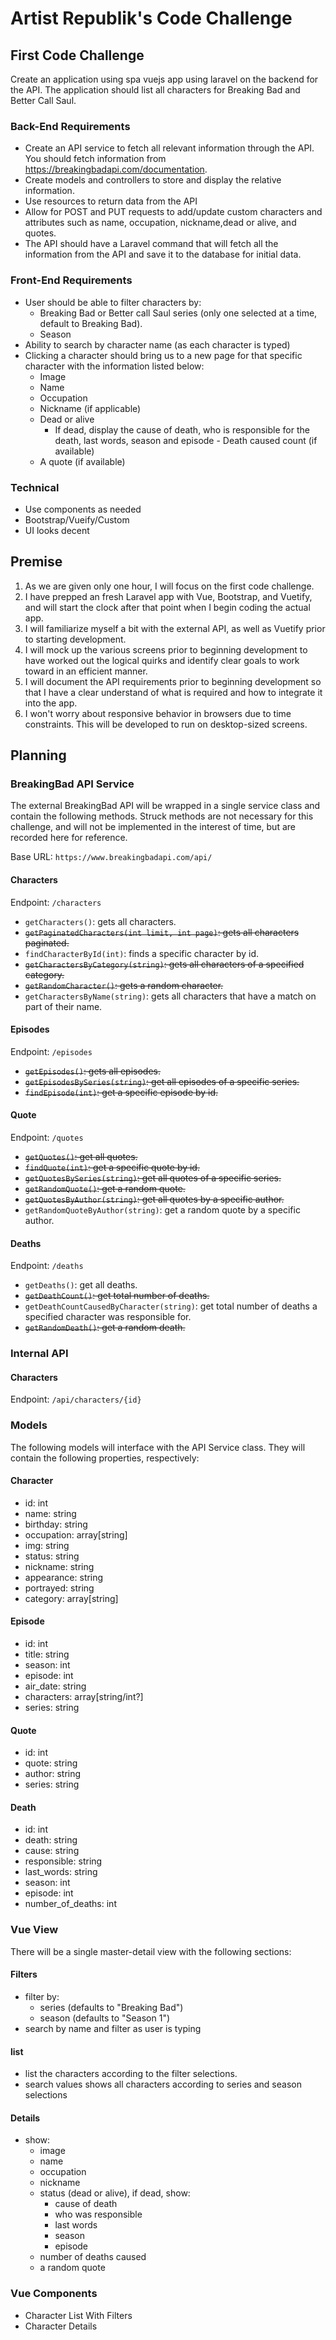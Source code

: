 # Artist Republik's Code Challenge

## First Code Challenge
Create an application using spa vuejs app using laravel on the backend for the
    API. The application should list all characters for Breaking Bad and Better
    Call Saul.

### Back-End Requirements
- Create an API service to fetch all relevant information through the API. You
    should fetch information from https://breakingbadapi.com/documentation​.
- Create models and controllers to store and display the relative information.
- Use resources to return data from the API
- Allow for POST and PUT requests to add/update custom characters and attributes
    such as name, occupation, nickname,dead or alive, and quotes.
- The API should have a Laravel command that will fetch all the information from
    the API and save it to the database for initial data.

### Front-End Requirements
- User should be able to filter characters by:
    - Breaking Bad or Better call Saul series (only one selected at a time,
        default to Breaking Bad).
    - Season
- Ability to search by character name (as each character is typed)
- Clicking a character should bring us to a new page for that specific character
    with the information listed below:
    - Image
    - Name
    - Occupation
    - Nickname (if applicable)
    - Dead or alive
        - If dead, display the cause of death, who is responsible for the death,
            last words, season and episode - Death caused count (if available)
    - A quote (if available)

### Technical
- Use components as needed
- Bootstrap/Vueify/Custom
- UI looks decent

## Premise
1. As we are given only one hour, I will focus on the first code challenge.
2. I have prepped an fresh Laravel app with Vue, Bootstrap, and Vuetify, and
    will start the clock after that point when I begin coding the actual app.
3. I will familiarize myself a bit with the external API, as well as Vuetify
    prior to starting development.
4. I will mock up the various screens prior to beginning development to have
    worked out the logical quirks and identify clear goals to work toward in an
    efficient manner.
5. I will document the API requirements prior to beginning development so that I
    have a clear understand of what is required and how to integrate it into the
    app.
6. I won't worry about responsive behavior in browsers due to time constraints. This will be developed to run on desktop-sized screens.

## Planning
### BreakingBad API Service
The external BreakingBad API will be wrapped in a single service class and
    contain the following methods. Struck methods are not necessary for this
    challenge, and will not be implemented in the interest of time, but are
    recorded here for reference.

Base URL: `https://www.breakingbadapi.com/api/`

#### Characters
Endpoint: `/characters`

- `getCharacters()`: gets all characters.
- ~~`getPaginatedCharacters(int limit, int page)`: gets all characters paginated.~~
- `findCharacterById(int)`: finds a specific character by id.
- ~~`getCharactersByCategory(string)`: gets all characters of a specified
    category.~~
- ~~`getRandomCharacter()`: gets a random character.~~
- `getCharactersByName(string)`: gets all characters that have a match on part
    of their name.

#### Episodes
Endpoint: `/episodes`

- ~~`getEpisodes()`: gets all episodes.~~
- ~~`getEpisodesBySeries(string)`: get all episodes of a specific series.~~
- ~~`findEpisode(int)`: get a specific episode by id.~~

#### Quote
Endpoint: `/quotes`

- ~~`getQuotes()`: get all quotes.~~
- ~~`findQuote(int)`: get a specific quote by id.~~
- ~~`getQuotesBySeries(string)`: get all quotes of a specific series.~~
- ~~`getRandomQuote()`: get a random quote.~~
- ~~`getQuotesByAuthor(string)`: get all quotes by a specific author.~~
- `getRandomQuoteByAuthor(string)`: get a random quote by a specific author.

#### Deaths
Endpoint: `/deaths`

- `getDeaths()`: get all deaths.
- ~~`getDeathCount()`: get total number of deaths.~~
- `getDeathCountCausedByCharacter(string)`: get total number of deaths a
    specified character was responsible for.
- ~~`getRandomDeath()`: get a random death.~~

### Internal API
#### Characters
Endpoint: `/api/characters/{id}`

### Models
The following models will interface with the API Service class. They will
    contain the following properties, respectively:

#### Character
- id: int
- name: string
- birthday: string
- occupation: array[string]
- img: string
- status: string
- nickname: string
- appearance: string
- portrayed: string
- category: array[string]

#### Episode
- id: int
- title: string
- season: int
- episode: int
- air_date: string
- characters: array[string/int?]
- series: string

#### Quote
- id: int
- quote: string
- author: string
- series: string

#### Death
- id: int
- death: string
- cause: string
- responsible: string
- last_words: string
- season: int
- episode: int
- number_of_deaths: int

### Vue View
There will be a single master-detail view with the following sections:

#### Filters
- filter by:
    - series (defaults to "Breaking Bad")
    - season (defaults to "Season 1")
- search by name and filter as user is typing

#### list
- list the characters according to the filter selections.
- search values shows all characters according to series and season selections

#### Details
- show:
    - image
    - name
    - occupation
    - nickname
    - status (dead or alive), if dead, show:
        - cause of death
        - who was responsible
        - last words
        - season
        - episode
    - number of deaths caused
    - a random quote

### Vue Components
- Character List With Filters
- Character Details
